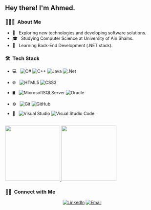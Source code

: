 
<h2> Hey there! I'm Ahmed.</h2>

<h3> 👨🏻‍💻 &nbsp;About Me </h3>

- 🤔 &nbsp; Exploring new technologies and developing software solutions.
- 🎓 &nbsp; Studying Computer Science at University of Ain Shams.
- 🌱 &nbsp; Learning Back-End Development (.NET stack).

<h3> 🛠 &nbsp;Tech Stack</h3>

- 💻 &nbsp;
 ![C#](https://img.shields.io/badge/c%23-%23239120.svg?style=for-the-badge&logo=c-sharp&logoColor=white)
 ![C++](https://img.shields.io/badge/c++-%2300599C.svg?style=for-the-badge&logo=c%2B%2B&logoColor=white)
 ![Java](https://img.shields.io/badge/java-%23ED8B00.svg?style=for-the-badge&logo=java&logoColor=white)
 ![.Net](https://img.shields.io/badge/.NET-5C2D91?style=for-the-badge&logo=.net&logoColor=white)  

 
- 🌐 &nbsp;
  ![HTML5](https://img.shields.io/badge/html5-%23E34F26.svg?style=for-the-badge&logo=html5&logoColor=white)
  ![CSS3](https://img.shields.io/badge/css3-%231572B6.svg?style=for-the-badge&logo=css3&logoColor=white)
- 🛢 &nbsp;
![MicrosoftSQLServer](https://img.shields.io/badge/Microsoft%20SQL%20Server-CC2927?style=for-the-badge&logo=microsoft%20sql%20server&logoColor=white)
![Oracle](https://img.shields.io/badge/Oracle-F80000?style=for-the-badge&logo=oracle&logoColor=white)
- ⚙️ &nbsp;
 ![Git](https://img.shields.io/badge/git-%23F05033.svg?style=for-the-badge&logo=git&logoColor=white)
 ![GitHub](https://img.shields.io/badge/github-%23121011.svg?style=for-the-badge&logo=github&logoColor=white)
- 🔧 &nbsp;
![Visual Studio](https://img.shields.io/badge/Visual%20Studio-5C2D91.svg?style=for-the-badge&logo=visual-studio&logoColor=white)
![Visual Studio Code](https://img.shields.io/badge/Visual%20Studio%20Code-0078d7.svg?style=for-the-badge&logo=visual-studio-code&logoColor=white)
<br/>

<a href="https://github.com/AVS1508">
  <img height="180em" src="https://github-readme-stats.vercel.app/api?username=Ahmed221b&theme=buefy&show_icons=true" />
  <img height="180em" src="https://github-readme-stats.vercel.app/api/top-langs/?username=Ahmed221b&theme=buefy&layout=compact" />
</a>

<br/>

<h3> 🤝🏻 &nbsp;Connect with Me </h3>

<p align="center">
<a href="https://www.linkedin.com/in/ahmed-awwad-264986204/"><img alt="LinkedIn" src="https://img.shields.io/badge/LinkedIn-Ahmed%20Awwad-blue?style=flat-square&logo=linkedin"></a>
<a href="mailto:ahmedawwad221b@gmail.com"><img alt="Email" src="https://img.shields.io/badge/Email-ahmedawwad221b@gmail.com-blue?style=flat-square&logo=gmail"></a>
</p>
